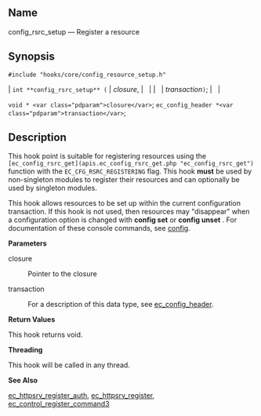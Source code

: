 <a name="hooks.config_rsrc_setup"></a>
## Name

config_rsrc_setup — Register a resource

## Synopsis

`#include "hooks/core/config_resource_setup.h"`

| `int **config_rsrc_setup** (` | <var class="pdparam">closure</var>, |   |
|   | <var class="pdparam">transaction</var>`)`; |   |

`void * <var class="pdparam">closure</var>`;
`ec_config_header *<var class="pdparam">transaction</var>`;<a name="idp7213264"></a>
## Description

This hook point is suitable for registering resources using the `[ec_config_rsrc_get](apis.ec_config_rsrc_get.php "ec_config_rsrc_get")` function with the `EC_CFG_RSRC_REGISTERING` flag. This hook **must** be used by non-singleton modules to register their resources and can optionally be used by singleton modules.

This hook allows resources to be set up within the current configuration transaction. If this hook is not used, then resources may "disappear" when a configuration option is changed with **config set**     or **config unset** . For documentation of these console commands, see [config](console_commands.config.php "config").

**Parameters**

<dl class="variablelist">

<dt>closure</dt>

<dd>

Pointer to the closure

</dd>

<dt>transaction</dt>

<dd>

For a description of this data type, see [ec_config_header](https://support.messagesystems.com/docs/web-c-api/structs.ec_config_header.php).

</dd>

</dl>

**Return Values**

This hook returns void.

**Threading**

This hook will be called in any thread.

**See Also**

[ec_httpsrv_register_auth](apis.ec_httpsrv_register_auth.php "ec_httpsrv_register_auth"), [ec_httpsrv_register](https://support.messagesystems.com/docs/web-c-api/apis.ec_httpsrv_register.php), [ec_control_register_command3](https://support.messagesystems.com/docs/web-c-api/apis.ec_control_register_command3.php)
